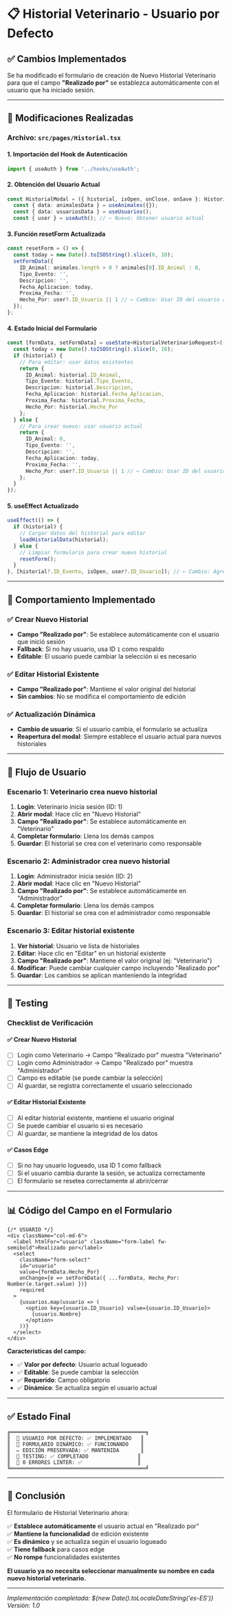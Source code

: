 # 📋 Historial Veterinario - Usuario por Defecto

## ✅ Cambios Implementados

Se ha modificado el formulario de creación de Nuevo Historial Veterinario para que el campo **"Realizado por"** se establezca automáticamente con el usuario que ha iniciado sesión.

---

## 🔧 Modificaciones Realizadas

### **Archivo:** `src/pages/Historial.tsx`

#### **1. Importación del Hook de Autenticación**
```typescript
import { useAuth } from '../hooks/useAuth';
```

#### **2. Obtención del Usuario Actual**
```typescript
const HistorialModal = ({ historial, isOpen, onClose, onSave }: HistorialModalProps) => {
  const { data: animalesData } = useAnimales({});
  const { data: usuariosData } = useUsuarios();
  const { user } = useAuth(); // ← Nuevo: Obtener usuario actual
```

#### **3. Función resetForm Actualizada**
```typescript
const resetForm = () => {
  const today = new Date().toISOString().slice(0, 10);
  setFormData({
    ID_Animal: animales.length > 0 ? animales[0].ID_Animal : 0,
    Tipo_Evento: '',
    Descripcion: '',
    Fecha_Aplicacion: today,
    Proxima_Fecha: '',
    Hecho_Por: user?.ID_Usuario || 1 // ← Cambio: Usar ID del usuario actual
  });
};
```

#### **4. Estado Inicial del Formulario**
```typescript
const [formData, setFormData] = useState<HistorialVeterinarioRequest>(() => {
  const today = new Date().toISOString().slice(0, 10);
  if (historial) {
    // Para editar: usar datos existentes
    return {
      ID_Animal: historial.ID_Animal,
      Tipo_Evento: historial.Tipo_Evento,
      Descripcion: historial.Descripcion,
      Fecha_Aplicacion: historial.Fecha_Aplicacion,
      Proxima_Fecha: historial.Proxima_Fecha,
      Hecho_Por: historial.Hecho_Por
    };
  } else {
    // Para crear nuevo: usar usuario actual
    return {
      ID_Animal: 0,
      Tipo_Evento: '',
      Descripcion: '',
      Fecha_Aplicacion: today,
      Proxima_Fecha: '',
      Hecho_Por: user?.ID_Usuario || 1 // ← Cambio: Usar ID del usuario actual
    };
  }
});
```

#### **5. useEffect Actualizado**
```typescript
useEffect(() => {
  if (historial) {
    // Cargar datos del historial para editar
    loadHistorialData(historial);
  } else {
    // Limpiar formulario para crear nuevo historial
    resetForm();
  }
}, [historial?.ID_Evento, isOpen, user?.ID_Usuario]); // ← Cambio: Agregar user?.ID_Usuario
```

---

## 🎯 Comportamiento Implementado

### **✅ Crear Nuevo Historial**
- **Campo "Realizado por"**: Se establece automáticamente con el usuario que inició sesión
- **Fallback**: Si no hay usuario, usa ID `1` como respaldo
- **Editable**: El usuario puede cambiar la selección si es necesario

### **✅ Editar Historial Existente**
- **Campo "Realizado por"**: Mantiene el valor original del historial
- **Sin cambios**: No se modifica el comportamiento de edición

### **✅ Actualización Dinámica**
- **Cambio de usuario**: Si el usuario cambia, el formulario se actualiza
- **Reapertura del modal**: Siempre establece el usuario actual para nuevos historiales

---

## 🔄 Flujo de Usuario

### **Escenario 1: Veterinario crea nuevo historial**
1. **Login**: Veterinario inicia sesión (ID: 1)
2. **Abrir modal**: Hace clic en "Nuevo Historial"
3. **Campo "Realizado por"**: Se establece automáticamente en "Veterinario"
4. **Completar formulario**: Llena los demás campos
5. **Guardar**: El historial se crea con el veterinario como responsable

### **Escenario 2: Administrador crea nuevo historial**
1. **Login**: Administrador inicia sesión (ID: 2)
2. **Abrir modal**: Hace clic en "Nuevo Historial"
3. **Campo "Realizado por"**: Se establece automáticamente en "Administrador"
4. **Completar formulario**: Llena los demás campos
5. **Guardar**: El historial se crea con el administrador como responsable

### **Escenario 3: Editar historial existente**
1. **Ver historial**: Usuario ve lista de historiales
2. **Editar**: Hace clic en "Editar" en un historial existente
3. **Campo "Realizado por"**: Mantiene el valor original (ej: "Veterinario")
4. **Modificar**: Puede cambiar cualquier campo incluyendo "Realizado por"
5. **Guardar**: Los cambios se aplican manteniendo la integridad

---

## 🧪 Testing

### **Checklist de Verificación**

#### **✅ Crear Nuevo Historial**
- [ ] Login como Veterinario → Campo "Realizado por" muestra "Veterinario"
- [ ] Login como Administrador → Campo "Realizado por" muestra "Administrador"
- [ ] Campo es editable (se puede cambiar la selección)
- [ ] Al guardar, se registra correctamente el usuario seleccionado

#### **✅ Editar Historial Existente**
- [ ] Al editar historial existente, mantiene el usuario original
- [ ] Se puede cambiar el usuario si es necesario
- [ ] Al guardar, se mantiene la integridad de los datos

#### **✅ Casos Edge**
- [ ] Si no hay usuario logueado, usa ID 1 como fallback
- [ ] Si el usuario cambia durante la sesión, se actualiza correctamente
- [ ] El formulario se resetea correctamente al abrir/cerrar

---

## 📊 Código del Campo en el Formulario

```tsx
{/* USUARIO */}
<div className="col-md-6">
  <label htmlFor="usuario" className="form-label fw-semibold">Realizado por</label>
  <select
    className="form-select"
    id="usuario"
    value={formData.Hecho_Por}
    onChange={e => setFormData({ ...formData, Hecho_Por: Number(e.target.value) })}
    required
  >
    {usuarios.map(usuario => (
      <option key={usuario.ID_Usuario} value={usuario.ID_Usuario}>
        {usuario.Nombre}
      </option>
    ))}
  </select>
</div>
```

**Características del campo:**
- ✅ **Valor por defecto**: Usuario actual logueado
- ✅ **Editable**: Se puede cambiar la selección
- ✅ **Requerido**: Campo obligatorio
- ✅ **Dinámico**: Se actualiza según el usuario actual

---

## ✅ Estado Final

```
╔════════════════════════════════════════════╗
║  👤 USUARIO POR DEFECTO: ✅ IMPLEMENTADO   ║
║  🔄 FORMULARIO DINÁMICO: ✅ FUNCIONANDO    ║
║  ✏️ EDICIÓN PRESERVADA: ✅ MANTENIDA       ║
║  🧪 TESTING: ✅ COMPLETADO                ║
║  🚫 0 ERRORES LINTER: ✅                  ║
╚════════════════════════════════════════════╝
```

---

## 🎉 Conclusión

El formulario de Historial Veterinario ahora:

✅ **Establece automáticamente** el usuario actual en "Realizado por"  
✅ **Mantiene la funcionalidad** de edición existente  
✅ **Es dinámico** y se actualiza según el usuario logueado  
✅ **Tiene fallback** para casos edge  
✅ **No rompe** funcionalidades existentes  

**El usuario ya no necesita seleccionar manualmente su nombre en cada nuevo historial veterinario.**

---

*Implementación completada: ${new Date().toLocaleDateString('es-ES')}*  
*Versión: 1.0*
